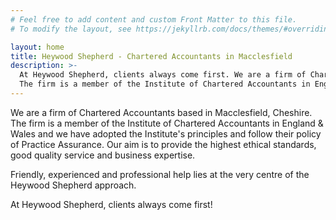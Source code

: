 ```yaml
---
# Feel free to add content and custom Front Matter to this file.
# To modify the layout, see https://jekyllrb.com/docs/themes/#overriding-theme-defaults

layout: home
title: Heywood Shepherd - Chartered Accountants in Macclesfield
description: >-
  At Heywood Shepherd, clients always come first. We are a firm of Chartered Accountants based in Macclesfield, Cheshire.
  The firm is a member of the Institute of Chartered Accountants in England & Wales. Our aim is to provide the highest ethical standards, good quality service and business expertise.
---
```


We are a firm of Chartered Accountants based in Macclesfield, Cheshire. The firm is a member of the Institute of Chartered Accountants in England & Wales and we have adopted the Institute's principles and follow their policy of Practice Assurance. Our aim is to provide the highest ethical standards, good quality service and business expertise.

Friendly, experienced and professional help lies at the very centre of the Heywood Shepherd approach.

At Heywood Shepherd, clients always come first!